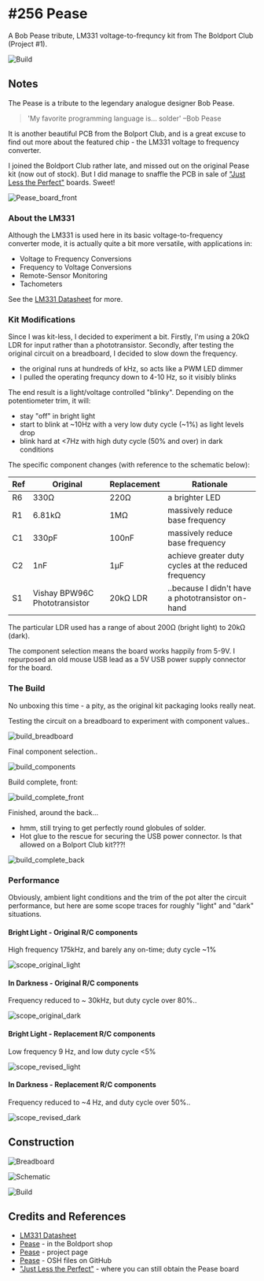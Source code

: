 # #256 Pease

A Bob Pease tribute, LM331 voltage-to-frequncy kit from The Boldport Club (Project #1).

![Build](./assets/Pease_build.jpg?raw=true)

## Notes

The Pease is a tribute to the legendary analogue designer Bob Pease.

> 'My favorite programming language is... solder' –Bob Pease

It is another beautiful PCB from the Bolport Club, and is a great
excuse to find out more about the featured chip - the LM331 voltage to frequency converter.

I joined the Boldport Club rather late, and missed out on the original Pease kit (now out of stock).
But I did manage to snaffle the PCB in sale of ["Just Less the Perfect"](http://www.boldport.club/shop/product/437169103) boards.
Sweet!

![Pease_board_front](./assets/Pease_board_front.jpg?raw=true)

### About the LM331

Although the LM331 is used here in its basic voltage-to-frequency converter mode,
it is actually quite a bit more versatile, with applications in:

* Voltage to Frequency Conversions
* Frequency to Voltage Conversions
* Remote-Sensor Monitoring
* Tachometers

See the [LM331 Datasheet](http://www.ti.com/lit/ds/symlink/lm331.pdf) for more.

### Kit Modifications


Since I was kit-less, I decided to experiment a bit. Firstly, I'm using a 20kΩ LDR for input rather than
a phototransistor. Secondly, after testing the original circuit on a breadboard, I decided to slow down the frequency.

* the original runs at hundreds of kHz, so acts like a PWM LED dimmer
* I pulled the operating frequncy down to 4-10 Hz, so it visibly blinks

The end result is a light/voltage controlled "blinky". Depending on the potentiometer trim, it will:

* stay "off" in bright light
* start to blink at ~10Hz with a very low duty cycle (~1%) as light levels drop
* blink hard at <7Hz with high duty cycle (50% and over) in dark conditions

The specific component changes (with reference to the schematic below):

| Ref | Original | Replacement | Rationale                                                            |
|-----|----------|-------------|----------------------------------------------------------------------|
| R6  | 330Ω     | 220Ω        | a brighter LED                                                       |
| R1  | 6.81kΩ   | 1MΩ         | massively reduce base frequency                                      |
| C1  | 330pF    | 100nF       | massively reduce base frequency                                      |
| C2  | 1nF      | 1µF         | achieve greater duty cycles at the reduced frequency                 |
| S1  | Vishay BPW96C Phototransistor | 20kΩ LDR  | ..because I didn't have a phototransistor on-hand |

The particular LDR used has a range of about 200Ω (bright light) to 20kΩ (dark).

The component selection means the board works happily from 5-9V.
I repurposed an old mouse USB lead as a 5V USB power supply connector for the board.


### The Build

No unboxing this time - a pity, as the original kit packaging looks really neat.


Testing the circuit on a breadboard to experiment with component values..

![build_breadboard](./assets/build_breadboard.jpg?raw=true)

Final component selection..

![build_components](./assets/build_components.jpg?raw=true)

Build complete, front:

![build_complete_front](./assets/build_complete_front.jpg?raw=true)

Finished, around the back...

* hmm, still trying to get perfectly round globules of solder.
* Hot glue to the rescue for securing the USB power connector. Is that allowed on a Bolport Club kit???!

![build_complete_back](./assets/build_complete_back.jpg?raw=true)

### Performance

Obviously, ambient light conditions and the trim of the pot alter the circuit performance, but here are some scope traces
for roughly "light" and "dark" situations.

#### Bright Light - Original R/C components

High frequency 175kHz, and barely any on-time; duty cycle ~1%

![scope_original_light](./assets/scope_original_light.gif?raw=true)

#### In Darkness - Original R/C components

Frequency reduced to ~ 30kHz, but duty cycle over 80%..

![scope_original_dark](./assets/scope_original_dark.gif?raw=true)



#### Bright Light - Replacement R/C components

Low frequency 9 Hz, and low duty cycle <5%

![scope_revised_light](./assets/scope_revised_light.gif?raw=true)

#### In Darkness - Replacement R/C components

Frequency reduced to ~4 Hz, and duty cycle over 50%..

![scope_revised_dark](./assets/scope_revised_dark.gif?raw=true)


## Construction

![Breadboard](./assets/Pease_bb.jpg?raw=true)

![Schematic](./assets/Pease_schematic.jpg?raw=true)

![Build](./assets/Pease_build.jpg?raw=true)

## Credits and References
* [LM331 Datasheet](http://www.ti.com/lit/ds/symlink/lm331.pdf)
* [Pease](http://www.boldport.club/shop/product/206712811) - in the Boldport shop
* [Pease](http://www.boldport.com/products/pease-second-edition/) - project page
* [Pease](https://github.com/boldport/pease-2ed) - OSH files on GitHub
* ["Just Less the Perfect"](http://www.boldport.club/shop/product/437169103) - where you can still obtain the Pease board
